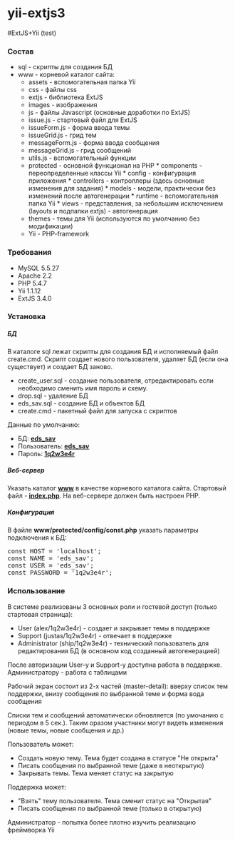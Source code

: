yii-extjs3
==========

#ExtJS+Yii (test)


### Состав

*   sql - скрипты для создания БД
*   www - корневой каталог сайта:
    *   assets - вспомогательная папка Yii
    *   css - файлы css
    *   extjs - библиотека ExtJS
    *   images - изображения
    *   js - файлы Javascript (основные доработки по ExtJS)
      *   issue.js - стартовый файл для ExtJS
      *   issueForm.js - форма ввода темы
      *   issueGrid.js - грид тем
      *   messageForm.js - форма ввода сообщения
      *   messageGrid.js - грид сообщений
      *   utils.js - вспомогательный функции
      *   protected - основной функционал на PHP
        *   components - переопределенные классы Yii
        *   config - конфигурация приложения
        *   controllers - контроллеры (здесь основные изменения для задания)
        *   models - модели, практически без изменений после автогенерации
        *   runtime - вспомогательная папка Yii
        *   views - представления, за небольшим исключением (layouts и подпапки extjs) - автогенерация
      *   themes - темы для Yii (используются по умолчанию без модификации)
    *   Yii - PHP-framework

### Требования

*   MySQL 5.5.27
*   Apache 2.2
*   PHP 5.4.7
*   Yii 1.1.12
*   ExtJS 3.4.0

### Установка

##### БД
В каталоге sql лежат скрипты для создания БД и исполняемый файл create.cmd. Скрипт создает нового пользователя, удаляет БД (если она существует) и создает БД заново.

*   create_user.sql - создание пользователя, отредактировать если необходимо сменить имя пароль и схему.                
*   drop.sql - удаление БД
*   eds_sav.sql - создание БД и объектов БД
*   create.cmd - пакетный файл для запуска с скриптов

Данные по умолчанию:
*   БД: **<u>eds_sav</u>**
*   Пользователь: **<u>eds_sav</u>**
*   Пароль: **<u>1q2w3e4r</u>**
    
##### Веб-сервер
Указать каталог **<u>www</u>** в качестве корневого каталога сайта. Стартовый файл  - **<u>index.php</u>**. На веб-сервере должен быть настроен PHP.

##### Конфигурация
В файле **www/protected/config/const.php** указать параметры подключения к БД:
<pre>
const HOST = 'localhost';
const NAME = 'eds_sav';
const USER = 'eds_sav';
const PASSWORD = '1q2w3e4r';
</pre>

### Использование
В системе реализованы 3 основных роли и гостевой доступ (только стартовая страница):

*   User (alex/1q2w3e4r) - создает и закрывает темы в поддержке
*   Support (justas/1q2w3e4r) - отвечает в поддержке
*   Administrator (ship/1q2w3e4r) - техничеcкий пользователь для редактирования БД (в основном код созданный автогенерацией)

После авторизации User-у и Support-у доступна работа в поддержке. Администратору - работа с таблицами

Рабочий экран состоит из 2-х частей (master-detail): вверху список тем поддержки, внизу сообщения по выбранной теме и форма вода сообщения

Списки тем и сообщений автоматически обновляется (по умочанию с периодом в 5 сек.). Таким оразом участники могут видеть изменения (новые темы, новые сообщения и др.)

Пользователь может:

*   Создать новую тему. Тема будет создана в статусе "Не открыта"
*   Писать сообщения по выбранной теме (даже в неоткрытую)
*   Закрывать темы. Тема меняет статус на закрытую

Поддержка может:

*   "Взять" тему пользователя. Тема сменит статус на "Открытая"
*   Писать сообщения по выбранной теме (только в  открытую)</div>

Администратор - попытка более плотно изучить реализацию фреймворка Yii
